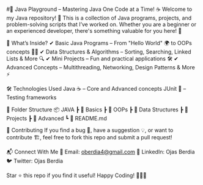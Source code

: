 #🚀 Java Playground – Mastering Java One Code at a Time! ☕
Welcome to my Java repository! 🎉 This is a collection of Java programs, projects, and problem-solving scripts that I’ve worked on. Whether you are a beginner or an experienced developer, there's something valuable for you here! 🚀

📌 What’s Inside?
✔ Basic Java Programs – From "Hello World" 🌍 to OOPs concepts 👨‍💻
✔ Data Structures & Algorithms – Sorting, Searching, Linked Lists & More 🔍
✔ Mini Projects – Fun and practical applications 🛠️
✔ Advanced Concepts – Multithreading, Networking, Design Patterns & More ⚡

🛠️ Technologies Used
Java ☕ – Core and Advanced concepts
JUnit 🧪 – Testing frameworks

📂 Folder Structure
📦 JAVA
 ┣ 📂 Basics
 ┣ 📂 OOPs
 ┣ 📂 Data Structures
 ┣ 📂 Projects
 ┣ 📂 Advanced
 ┗ 📜 README.md

 
🤝 Contributing
If you find a bug 🐛, have a suggestion 💡, or want to contribute 🏗️, feel free to fork this repo and submit a pull request!

📬 Connect With Me
📧 Email: oberdia4@gmail.com
🔗 LinkedIn: Ojas Berdia
🐦 Twitter: Ojas Berdia

Star ⭐ this repo if you find it useful! Happy Coding! 👨‍💻🔥
